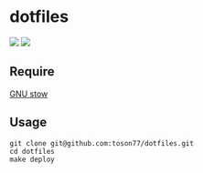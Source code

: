 # dotfiles
![](https://github.com/<OWNER>/<REPOSITORY>/workflows/ubuntu-test/badge.svg)
![](https://github.com/<OWNER>/<REPOSITORY>/workflows/lint/badge.svg)

## Require
[GNU stow](https://www.gnu.org/software/stow/)

## Usage
```
git clone git@github.com:toson77/dotfiles.git
cd dotfiles
make deploy
```
